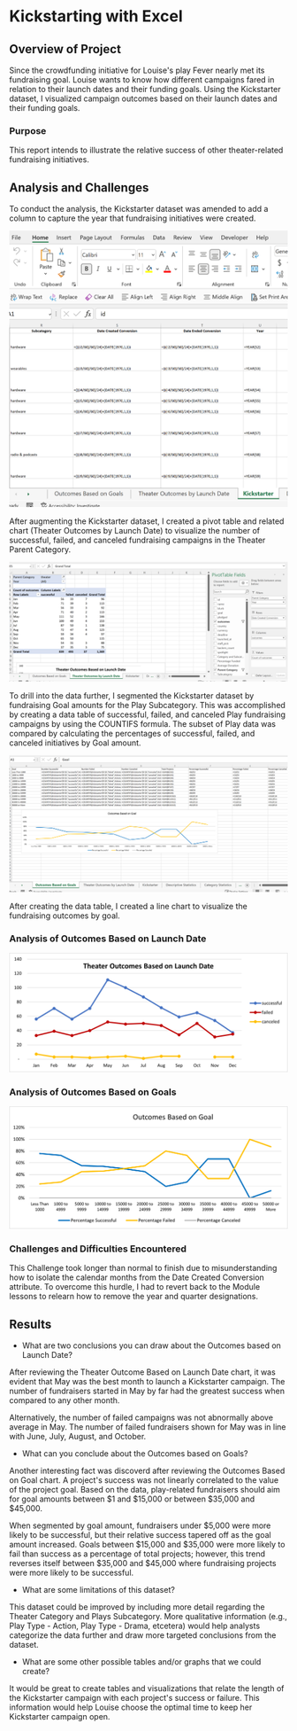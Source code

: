 # Kickstarting with Excel

## Overview of Project
Since the crowdfunding initiative for Louise's play Fever nearly met its fundraising goal.  Louise wants to know how different campaigns fared in relation to their launch dates and their funding goals. Using the Kickstarter dataset, I visualized campaign outcomes based on their launch dates and their funding goals. 

### Purpose
This report intends to illustrate the relative success of other theater-related fundraising initiatives.

## Analysis and Challenges
To conduct the analysis, the Kickstarter dataset was amended to add a column to capture the year that fundraising initiatives were created.  

![Year_Formula_SS.png](Screen_Shots/Year_Formula_SS.png)

After augmenting the Kickstarter dataset, I created a pivot table and related chart (Theater Outcomes by Launch Date) to visualize the number of successful, failed, and canceled fundraising campaigns in the Theater Parent Category.

![Pivot_Filters_SS.png](Screen_Shots/Pivot_Filters_SS.png)

To drill into the data further, I segmented the Kickstarter dataset by fundraising Goal amounts for the Play Subcategory.  This was accomplished by creating a data table of successful, failed, and canceled Play fundraising campaigns by using the COUNTIFS formula.  The subset of Play data was compared by calculating the percentages of successful, failed, and canceled initiatives by Goal amount.  

![COUNTIFS_and_Percentage_SS.png](Screen_Shots/COUNTIFS_and_Percentage_SS.png)

After creating the data table, I created a line chart to visualize the fundraising outcomes by goal.

### Analysis of Outcomes Based on Launch Date

![Theater_Outcomes_vs_Launch.png](Resources/Theater_Outcomes_vs_Launch.png)

### Analysis of Outcomes Based on Goals

![Outcomes_vs_Goals.png](Resources/Outcomes_vs_Goals.png)

### Challenges and Difficulties Encountered

This Challenge took longer than normal to finish due to misunderstanding how to isolate the calendar months from the Date Created Conversion attribute.  To overcome this hurdle, I had to revert back to the Module lessons to relearn how to remove the year and quarter designations.

## Results

- What are two conclusions you can draw about the Outcomes based on Launch Date?

After reviewing the Theater Outcome Based on Launch Date chart, it was evident that May was the best month to launch a Kickstarter campaign.  The number of fundraisers started in May by far had the greatest success when compared to any other month.

Alternatively, the number of failed campaigns was not abnormally above average in May.  The number of failed fundraisers shown for May was in line with June, July, August, and October.

- What can you conclude about the Outcomes based on Goals?

Another interesting fact was discoverd after reviewing the Outcomes Based on Goal chart.  A project's success was not linearly correlated to the value of the project goal.  Based on the data, play-related fundraisers should aim for goal amounts between $1 and $15,000 or between $35,000 and $45,000.

When segmented by goal amount, fundraisers under $5,000 were more likely to be successful, but their relative success tapered off as the goal amount increased.  Goals between $15,000 and $35,000 were more likely to fail than success as a percentage of total projects; however, this trend reverses itself between $35,000 and $45,000 where fundraising projects were more likely to be successful.  

- What are some limitations of this dataset?

This dataset could be improved by including more detail regarding the Theater Category and Plays Subcategory.  More qualitative information (e.g., Play Type - Action, Play Type - Drama, etcetera) would help analysts categorize the data further and draw more targeted conclusions from the dataset.

- What are some other possible tables and/or graphs that we could create?

It would be great to create tables and visualizations that relate the length of the Kickstarter campaign with each project's success or failure.  This information would help Louise choose the optimal time to keep her Kickstarter campaign open.
